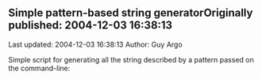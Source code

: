 ## Simple pattern-based string generatorOriginally published: 2004-12-03 16:38:13 
Last updated: 2004-12-03 16:38:13 
Author: Guy Argo 
 
Simple script for generating all the string described by a pattern passed on the command-line: